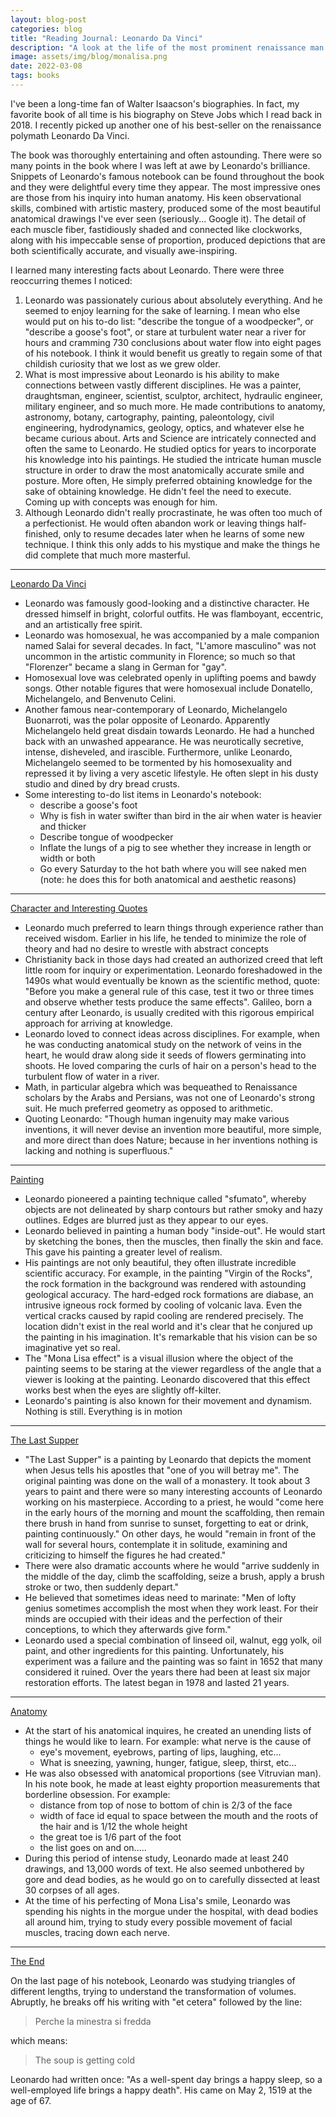 ```yaml
---
layout: blog-post
categories: blog
title: "Reading Journal: Leonardo Da Vinci"
description: "A look at the life of the most prominent renaissance man in the 15th Century"
image: assets/img/blog/monalisa.png
date: 2022-03-08
tags: books
---
```


I've been a long-time fan of Walter Isaacson's biographies. In fact, my favorite book of all time is his biography on Steve Jobs which I read back in 2018. I recently picked up another one of his best-seller on the renaissance polymath Leonardo Da Vinci. 

The book was thoroughly entertaining and often astounding. There were so many points in the book where I was left at awe by Leonardo's brilliance. Snippets of Leonardo's famous notebook can be found throughout the book and they were delightful every time they appear. The most impressive ones are those from his inquiry into human anatomy. His keen observational skills, combined with artistic mastery, produced some of the most beautiful anatomical drawings I've ever seen (seriously... Google it). The detail of each muscle fiber, fastidiously shaded and connected like clockworks, along with his impeccable sense of proportion, produced depictions that are both scientifically accurate, and visually awe-inspiring. 

I learned many interesting facts about Leonardo. There were three reoccurring themes I noticed:

1. Leonardo was passionately curious about absolutely everything. And he seemed to enjoy learning for the sake of learning. I mean who else would put on his to-do list: "describe the tongue of a woodpecker", or "describe a goose's foot", or stare at turbulent water near a river for hours and cramming 730 conclusions about water flow into eight pages of his notebook. I think it would benefit us greatly to regain some of that childish curiosity that we lost as we grew older.
2. What is most impressive about Leonardo is his ability to make connections between vastly different disciplines. He was a painter, draughtsman, engineer, scientist, sculptor, architect, hydraulic engineer, military engineer, and so much more. He made contributions to anatomy, astronomy, botany, cartography, painting, paleontology, civil engineering, hydrodynamics, geology, optics, and whatever else he became curious about. Arts and Science are intricately connected and often the same to Leonardo. He studied optics for years to incorporate his knowledge into his paintings. He studied the intricate human muscle structure in order to draw the most anatomically accurate smile and posture. More often, He simply preferred obtaining knowledge for the sake of obtaining knowledge. He didn't feel the need to execute. Coming up with concepts was enough for him.
3. Although Leonardo didn't really procrastinate, he was often too much of a perfectionist. He would often abandon work or leaving things half-finished, only to resume decades later when he learns of some new technique. I think this only adds to his mystique and make the things he did complete that much more masterful.


<hr>

<u>Leonardo Da Vinci</u>

* Leonardo was famously good-looking and a distinctive character. He dressed himself in bright, colorful outfits. He was flamboyant, eccentric, and an artistically free spirit. 
* Leonardo was homosexual, he was accompanied by a male companion named Salai for several decades. In fact, "L'amore masculino" was not uncommon in the artistic community in Florence; so much so that "Florenzer" became a slang in German for "gay". 
* Homosexual love was celebrated openly in uplifting poems and bawdy songs. Other notable figures that were homosexual include Donatello, Michelangelo, and Benvenuto Celini.
* Another famous near-contemporary of Leonardo, Michelangelo Buonarroti, was the polar opposite of Leonardo. Apparently Michelangelo held great disdain towards Leonardo. He had a hunched back with an unwashed appearance. He was neurotically secretive, intense, disheveled, and irascible. Furthermore, unlike Leonardo, Michelangelo seemed to be tormented by his homosexuality and repressed it by living a very ascetic lifestyle. He often slept in his dusty studio and dined by dry bread crusts.
* Some interesting to-do list items in Leonardo's notebook:
  * describe a goose's foot
  * Why is fish in water swifter than bird in the air when water is heavier and thicker
  * Describe tongue of woodpecker
  * Inflate the lungs of a pig to see whether they increase in length or width or both
  * Go every Saturday to the hot bath where you will see naked men (note: he does this for both anatomical and aesthetic reasons)



<hr>

<u>Character and Interesting Quotes</u>

* Leonardo much preferred to learn things through experience rather than received wisdom. Earlier in his life, he tended to minimize the role of theory and had no desire to wrestle with abstract concepts
* Christianity back in those days had created an authorized creed that left little room for inquiry or experimentation. Leonardo foreshadowed in the 1490s what would eventually be known as the scientific method, quote: "Before you make a general rule of this case, test it two or three times and observe whether tests produce the same effects". Galileo, born a century after Leonardo, is usually credited with this rigorous empirical approach for arriving at knowledge.
* Leonardo loved to connect ideas across disciplines. For example, when he was conducting anatomical study on the network of veins in the heart, he would draw along side it seeds of flowers germinating into shoots. He loved comparing the curls of hair on a person's head to the turbulent flow of water in a river.
* Math, in particular algebra which was bequeathed to Renaissance scholars by the Arabs and Persians, was not one of Leonardo's strong suit. He much preferred geometry as opposed to arithmetic.
* Quoting Leonardo: "Though human ingenuity may make various inventions, it will never devise an invention more beautiful, more simple, and more direct than does Nature; because in her inventions nothing is lacking and nothing is superfluous."



<hr>

<u>Painting</u>

* Leonardo pioneered a painting technique called "sfumato", whereby objects are not delineated by sharp contours but rather smoky and hazy outlines. Edges are blurred just as they appear to our eyes. 
* Leonardo believed in painting a human body "inside-out". He would start by sketching the bones, then the muscles, then finally the skin and face. This gave his painting a greater level of realism.
* His paintings are not only beautiful, they often illustrate incredible scientific accuracy. For example, in the painting "Virgin of the Rocks", the rock formation in the background was rendered with astounding geological accuracy. The hard-edged rock formations are diabase, an intrusive igneous rock formed by cooling of volcanic lava. Even the vertical cracks caused by rapid cooling are rendered precisely. The location didn't exist in the real world and it's clear that he conjured up the painting in his imagination. It's remarkable that his vision can be so imaginative yet so real.
* The "Mona Lisa effect" is a visual illusion where the object of the painting seems to be staring at the viewer regardless of the angle that a viewer is looking at the painting. Leonardo discovered that this effect works best when the eyes are slightly off-kilter.
* Leonardo's painting is also known for their movement and dynamism. Nothing is still. Everything is in motion



<hr>

<u>The Last Supper</u>

* "The Last Supper" is a painting by Leonardo that depicts the moment when Jesus tells his apostles that "one of you will betray me". The original painting was done on the wall of a monastery. It took about 3 years to paint and there were so many interesting accounts of Leonardo working on his masterpiece. According to a priest, he would "come here in the early hours of the morning and mount the scaffolding, then remain there brush in hand from sunrise to sunset, forgetting to eat or drink, painting continuously." On other days, he would "remain in front of the wall for several hours, contemplate it in solitude, examining and criticizing to himself the figures he had created."
* There were also dramatic accounts where he would "arrive suddenly in the middle of the day, climb the scaffolding, seize a brush, apply a brush stroke or two, then suddenly depart."
* He believed that sometimes ideas need to marinate: "Men of lofty genius sometimes accomplish the most when they work least. For their minds are occupied with their ideas and the perfection of their conceptions, to which they afterwards give form."
* Leonardo used a special combination of linseed oil, walnut, egg yolk, oil paint, and other ingredients for this painting. Unfortunately, his experiment was a failure and the painting was so faint in 1652 that many considered it ruined. Over the years there had been at least six major restoration efforts. The latest began in 1978 and lasted 21 years.



<hr>

<u>Anatomy</u>

* At the start of his anatomical inquires, he created an unending lists of things he would like to learn. For example: what nerve is the cause of 
  * eye's movement, eyebrows, parting of lips, laughing, etc...
  * What is sneezing, yawning, hunger, fatigue, sleep, thirst, etc...
* He was also obsessed with anatomical proportions (see Vitruvian man). In his note book, he made at least eighty proportion measurements that borderline obsession. For example:
  * distance from top of nose to bottom of chin is 2/3 of the face
  * width of face id equal to space between the mouth and the roots of the hair and is 1/12 the whole height
  * the great toe is 1/6 part of the foot
  * the list goes on and on.....
* During this period of intense study, Leonardo made at least 240 drawings, and 13,000 words of text. He also seemed unbothered by gore and dead bodies, as he would go on to carefully dissected at least 30 corpses of all ages. 
* At the time of his perfecting of Mona Lisa's smile, Leonardo was spending his nights in the morgue under the hospital, with dead bodies all around him, trying to study every possible movement of facial muscles, tracing down each nerve.



<hr>

<u>The End</u>

On the last page of his notebook, Leonardo was studying triangles of different lengths, trying to understand the transformation of volumes. Abruptly, he breaks off his writing with "et cetera" followed by the line:

> Perche la minestra si fredda

which means:

> The soup is getting cold

Leonardo had written once: "As a well-spent day brings a happy sleep, so a well-employed life brings a happy death". His came on May 2, 1519 at the age of 67.
